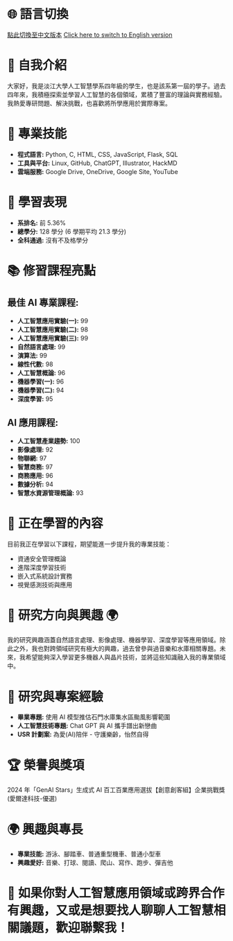 # 🌐 **語言切換**
[點此切換至中文版本](https://github.com/AIfoodie/AIfoodie/blob/main/README_zh.md)  [Click here to switch to English version](https://github.com/AIfoodie/AIfoodie/blob/main/README.md)

# 🌟 自我介紹
大家好，我是淡江大學人工智慧學系四年級的學生，也是該系第一屆的學子。過去四年來，我積極探索並學習人工智慧的各個領域，累積了豐富的理論與實務經驗。我熱愛專研問題、解決挑戰，也喜歡將所學應用於實際專案。

# 🎯 專業技能
- **程式語言:** Python, C, HTML, CSS, JavaScript, Flask, SQL
- **工具與平台:** Linux, GitHub, ChatGPT, Illustrator, HackMD
- **雲端服務:** Google Drive, OneDrive, Google Site, YouTube

# 🏅 學習表現
- **系排名:** 前 5.36%
- **總學分:** 128 學分 (6 學期平均 21.3 學分)
- **全科通過:** 沒有不及格學分

# 📚 修習課程亮點
## 最佳 AI 專業課程:
- **人工智慧應用實驗(一):** 99
- **人工智慧應用實驗(二):** 98
- **人工智慧應用實驗(三):** 99
- **自然語言處理:** 99
- **演算法:** 99
- **線性代數:** 98
- **人工智慧概論:** 96
- **機器學習(一):** 96
- **機器學習(二):** 94
- **深度學習:** 95

## AI 應用課程:
- **人工智慧產業趨勢:** 100
- **影像處理:** 92
- **物聯網:** 97
- **智慧商務:** 97
- **商務應用:** 96
- **數據分析:** 94
- **智慧水資源管理概論:** 93

# 🌱 正在學習的內容
目前我正在學習以下課程，期望能進一步提升我的專業技能：
- 資通安全管理概論
- 進階深度學習技術
- 嵌入式系統設計實務
- 視覺感測技術與應用

# 🧠 研究方向與興趣 🌍 
我的研究興趣涵蓋自然語言處理、影像處理、機器學習、深度學習等應用領域。除此之外，我也對跨領域研究有極大的興趣，過去曾參與過音樂和水庫相關專題。未來，我希望能夠深入學習更多機器人與晶片技術，並將這些知識融入我的專業領域中。

# 🔬 研究與專案經驗
- **畢業專題:** 使用 AI 模型推估石門水庫集水區颱風影響範圍
- **人工智慧技術專題:** Chat GPT 與 AI 攜手譜出新戀曲
- **USR 計劃案:** 為愛(AI)陪伴 - 守護樂齡，怡然自得

# 🏆 榮譽與獎項
2024 年「GenAI Stars」生成式 AI 百工百業應用選拔【創意創客組】企業挑戰獎 (愛爾達科技-優選)

# 🌍 興趣與專長
- **專業技能:** 游泳、腳踏車、普通重型機車、普通小型車
- **興趣愛好:** 音樂、打球、閱讀、爬山、寫作、跑步、彈吉他

# 💬 如果你對人工智慧應用領域或跨界合作有興趣，又或是想要找人聊聊人工智慧相關議題，歡迎聯繫我！
<!--
---

---
-->
<!-- 填寫您的個人資訊
😄 姓名: [您的姓名]
📫 聯絡資訊: [您的聯絡資訊]
🔭 參考資料: [您的參考資料]
-->
